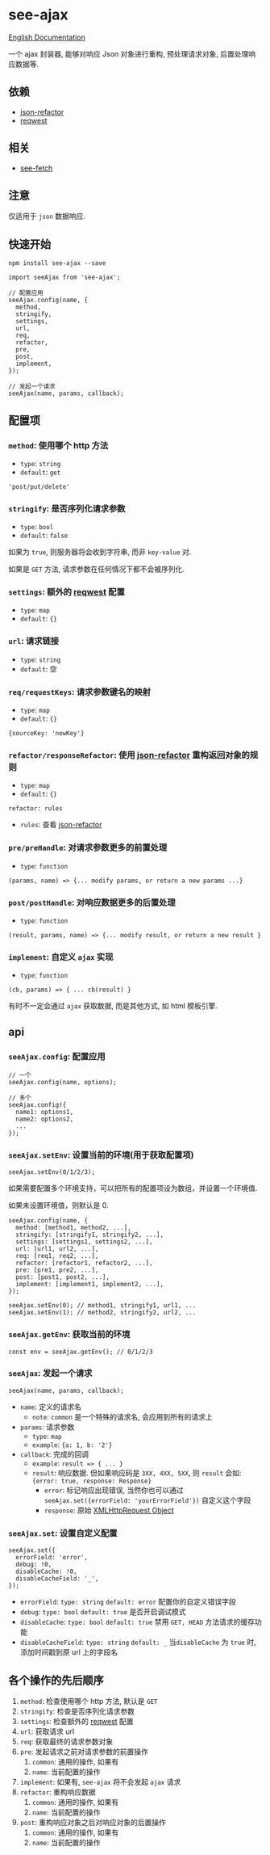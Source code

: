 # see-ajax

[English Documentation](./README.en.md)

一个 ajax 封装器, 能够对响应 Json 对象进行重构, 预处理请求对象, 后置处理响应数据等.

## 依赖

- [json-refactor](https://github.com/senntyou/json-refactor)
- [reqwest](https://github.com/ded/reqwest)

## 相关

- [see-fetch](https://github.com/senntyou/see-fetch)

## 注意

仅适用于 `json` 数据响应.

## 快速开始

```
npm install see-ajax --save
```

```
import seeAjax from 'see-ajax';

// 配置应用
seeAjax.config(name, {
  method,
  stringify,
  settings,
  url,
  req,
  refactor,
  pre,
  post,
  implement,
});

// 发起一个请求
seeAjax(name, params, callback);
```

## 配置项

### `method`: 使用哪个 http 方法

- `type`: `string`
- `default`: `get`

```
'post/put/delete'
```

### `stringify`: 是否序列化请求参数

- `type`: `bool`
- `default`: `false`

如果为 `true`, 则服务器将会收到字符串, 而非 `key-value` 对.

如果是 `GET` 方法, 请求参数在任何情况下都不会被序列化.

### `settings`: 额外的 [reqwest](https://github.com/ded/reqwest#options) 配置

- `type`: `map`
- `default`: `{}`

### `url`: 请求链接

- `type`: `string`
- `default`: 空

### `req/requestKeys`: 请求参数键名的映射

- `type`: `map`
- `default`: `{}`

```
{sourceKey: 'newKey'}
```

### `refactor/responseRefactor`: 使用 [json-refactor](https://github.com/senntyou/json-refactor) 重构返回对象的规则

- `type`: `map`
- `default`: `{}`

```
refactor: rules
```

- `rules`: 查看 [json-refactor](https://github.com/senntyou/json-refactor)

### `pre/preHandle`: 对请求参数更多的前置处理

- `type`: `function`

```
(params, name) => {... modify params, or return a new params ...}
```

### `post/postHandle`: 对响应数据更多的后置处理

- `type`: `function`

```
(result, params, name) => {... modify result, or return a new result }
```

### `implement`: 自定义 `ajax` 实现

- `type`: `function`

```
(cb, params) => { ... cb(result) }
```

有时不一定会通过 `ajax` 获取数据, 而是其他方式, 如 html 模板引擎.

## api

### `seeAjax.config`: 配置应用

```
// 一个
seeAjax.config(name, options);

// 多个
seeAjax.config({
  name1: options1,
  name2: options2,
  ...
});
```

### `seeAjax.setEnv`: 设置当前的环境(用于获取配置项)

```
seeAjax.setEnv(0/1/2/3);
```

如果需要配置多个环境支持，可以把所有的配置项设为数组，并设置一个环境值.

如果未设置环境值，则默认是 0.

```
seeAjax.config(name, {
  method: [method1, method2, ...],
  stringify: [stringify1, stringify2, ...],
  settings: [settings1, settings2, ...],
  url: [url1, url2, ...],
  req: [req1, req2, ...],
  refactor: [refactor1, refactor2, ...],
  pre: [pre1, pre2, ...],
  post: [post1, post2, ...],
  implement: [implement1, implement2, ...],
});

seeAjax.setEnv(0); // method1, stringify1, url1, ...
seeAjax.setEnv(1); // method2, stringify2, url2, ...
```

### `seeAjax.getEnv`: 获取当前的环境

```
const env = seeAjax.getEnv(); // 0/1/2/3
```

### `seeAjax`: 发起一个请求

```
seeAjax(name, params, callback);
```

- `name`: 定义的请求名
  - `note`: `common` 是一个特殊的请求名, 会应用到所有的请求上
- `params`: 请求参数
  - `type`: `map`
  - `example`: `{a: 1, b: '2'}`
- `callback`: 完成的回调
  - `example`: `result => { ... }`
  - `result`: 响应数据. 但如果响应码是 `3XX, 4XX, 5XX`, 则 `result` 会如: `{error: true, response: Response}`
    - `error`: 标记响应出现错误, 当然你也可以通过 `seeAjax.set({errorField: 'yourErrorField'})` 自定义这个字段
    - `response`: 原始 [XMLHttpRequest Object](https://developer.mozilla.org/zh-CN/docs/Web/API/XMLHttpRequest)

### `seeAjax.set`: 设置自定义配置

```
seeAjax.set({
  errorField: 'error',
  debug: !0,
  disableCache: !0,
  disableCacheField: '_',
});
```

- `errorField`: `type: string` `default: error` 配置你的自定义错误字段
- `debug`: `type: bool` `default: true` 是否开启调试模式
- `disableCache`: `type: bool` `default: true` 禁用 `GET, HEAD` 方法请求的缓存功能
- `disableCacheField`: `type: string` `default: _` 当`disableCache` 为 `true` 时, 添加时间戳到原 url 上的字段名

## 各个操作的先后顺序

1. `method`: 检查使用哪个 http 方法, 默认是 `GET`
2. `stringify`: 检查是否序列化请求参数
3. `settings`: 检查额外的 [reqwest](https://github.com/ded/reqwest#options) 配置
4. `url`: 获取请求 url
5. `req`: 获取最终的请求参数对象
6. `pre`: 发起请求之前对请求参数的前置操作
   1. `common`: 通用的操作, 如果有
   2. `name`: 当前配置的操作
7. `implement`: 如果有, `see-ajax` 将不会发起 `ajax` 请求
8. `refactor`: 重构响应数据
   1. `common`: 通用的操作, 如果有
   2. `name`: 当前配置的操作
9. `post`: 重构响应对象之后对响应对象的后置操作
   1. `common`: 通用的操作, 如果有
   2. `name`: 当前配置的操作
